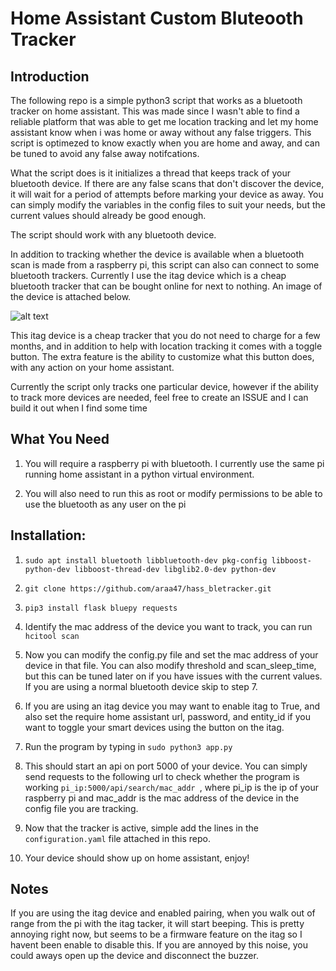 # Home Assistant Custom Bluteooth Tracker 


## Introduction 

The following repo is a simple python3 script that works as a bluetooth tracker on home assistant. This was made since I wasn't able to find a reliable platform that was able to get me location tracking and let my home assistant know when i was home or away without any false triggers. This script is optimezed to know exactly when you are home and away, and can be tuned to avoid any false away notifcations. 

What the script does is it initializes a thread that keeps track of your bluetooth device. If there are any false scans that don't discover the device, it will wait for a period of attempts before marking your device as away. You can simply modify the variables in the config files to suit your needs, but the current values should already be good enough. 

The script should work with any bluetooth device. 

In addition to tracking whether the device is available when a bluetooth scan is made from a raspberry pi, this script can also can connect to some bluetooth trackers. Currently I use the itag device which is a cheap bluetooth tracker that can be bought online for next to nothing. An image of the device is attached below. 

![alt text](https://img.grouponcdn.com/deal/bp7UEqswiaeiVTaBTbhi/n8-1666x1000/v1/c700x420.jpg)

This itag device is a cheap tracker that you do not need to charge for a few months, and in addition to help with location tracking it comes with a toggle button. The extra feature is the ability to customize what this button does, with any action on your home assistant. 

Currently the script only tracks one particular device, however if the ability to track more devices are needed, feel free to create an ISSUE and I can build it out when I find some time


## What You Need

1) You will require a raspberry pi with bluetooth. I currently use the same pi running home assistant in a python virtual environment. 

2) You will also need to run this as root or modify permissions to be able to use the bluetooth as any user on the pi   

## Installation: 


1) ``` sudo apt install bluetooth libbluetooth-dev pkg-config libboost-python-dev libboost-thread-dev libglib2.0-dev python-dev ```

2) ``` git clone https://github.com/araa47/hass_bletracker.git ```

3) ``` pip3 install flask bluepy requests ```

4) Identify the mac address of the device you want to track, you can run ```hcitool scan```

5) Now you can modify the config.py file and set the mac address of your device in that file. You can also modify threshold and scan_sleep_time, but this can be tuned later on if you have issues with the current values. If you are using a normal bluetooth device skip to step 7. 

6) If you are using an itag device you may want to enable itag to True, and also set the require home assistant url, password, and entity_id if you want to toggle your smart devices using the button on the itag. 

7) Run the program by typing in ``` sudo python3 app.py ```

8) This should start an api on port 5000 of your device. You can simply send requests to the following url to check whether the program is working ```pi_ip:5000/api/search/mac_addr ```, where pi_ip is the ip of your raspberry pi and mac_addr is the mac address of the device in the config file you are tracking. 

9) Now that the tracker is active, simple add the lines in the ```configuration.yaml``` file attached in this repo.  

10) Your device should show up on home assistant, enjoy!


## Notes 

If you are using the itag device and enabled pairing, when you walk out of range from the pi with the itag tacker, it will start beeping. This is pretty annoying right now, but seems to be a firmware feature on the itag so I havent been enable to disable this. If you are annoyed by this noise, you could aways open up the device and disconnect the buzzer. 







